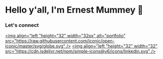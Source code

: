 # Hello y'all, I'm Ernest Mummey 👋

### Let's connect
[<img align="left "height="32"  width="32px" alt="portfolio" src="https://raw.githubusercontent.com/iconic/open-iconic/master/svg/globe.svg" />][website]
[<img align="left "height="32" width="32" src="https://cdn.jsdelivr.net/npm/simple-icons@v6/icons/linkedin.svg" />][linkedIn]




<!--
**ernestmummey/ernestmummey** is a ✨ _special_ ✨ repository because its `README.md` (this file) appears on your GitHub profile.

Here are some ideas to get you started:

- 🔭 I’m currently working on ...
- 🌱 I’m currently learning ...
- 👯 I’m looking to collaborate on ...
- 🤔 I’m looking for help with ...
- 💬 Ask me about ...
- 📫 How to reach me: ...
- 😄 Pronouns: ...
- ⚡ Fun fact: ...
-->

[website]: https://ernestmummey.github.io/
[linkedIn]: https://www.linkedin.com/in/ernest-mummey/